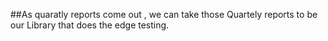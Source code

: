 ##As quaratly reports come out , we can take those Quartely reports to be our Library that does the edge testing. 
